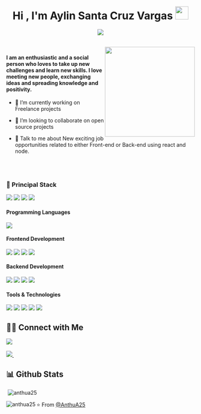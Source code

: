 
<h1 align="center">Hi , I'm Aylin Santa Cruz Vargas <img src="https://media.giphy.com/media/hvRJCLFzcasrR4ia7z/giphy.gif" width="35"></h1>
<p align="center">
 <a href="https://github.com/DenverCoder1/readme-typing-svg"><img src="https://readme-typing-svg.herokuapp.com?size=31&color=F75E94&background=FF34BF00&lines=Full+Stack+Web+Developer"></a>
</p>
<br>
 <img align='right' src="https://media.giphy.com/media/ieyl9zmCjO4b4t6qoY/giphy.gif" width="240">

 <h4> I am an enthusiastic and a social person who loves to take up new challenges and learn new skills. I love meeting new people, exchanging ideas and spreading knowledge and positivity.</h4>
 
- 🔭 I’m currently working on  Freelance projects

<!-- - 🌱 I’m currently learning Typescript, AWS and German   -->

- 👯 I’m looking to collaborate on open source projects

- 💬 Talk to me about  New exciting job opportunities related to either Front-end or Back-end using react and node. 


<br>
<br>

<h3>
  🚀 Principal Stack
</h3> 
<p>
  <img src="https://img.shields.io/badge/MongoDB-white?style=for-the-badge&logo=mongodb&logoColor=4EA94B">
  <img src="https://img.shields.io/badge/Express.js-000000?style=for-the-badge&logo=express&logoColor=white">
  <img src="https://img.shields.io/badge/React-20232A?style=for-the-badge&logo=react&logoColor=61DAFB">
  <img src="https://img.shields.io/badge/Node.js-339933?style=for-the-badge&logo=nodedotjs&logoColor=white">
</p>
  
<h4>Programming Languages</h4>
<p>
  <img src="https://img.shields.io/badge/JavaScript-F7DF1E?style=for-the-badge&logo=javascript&logoColor=black">
</p>
<h4>Frontend Development</h4>
<p>
  <img src="https://img.shields.io/badge/HTML5-E34F26?style=for-the-badge&logo=html5&logoColor=white">
  <img src="https://img.shields.io/badge/CSS3-1572B6?style=for-the-badge&logo=css3&logoColor=white">
  <img src="https://img.shields.io/badge/React-20232A?style=for-the-badge&logo=react&logoColor=61DAFB">
  <img src="https://img.shields.io/badge/Bootstrap-%23563D7C.svg?style=for-the-badge&logo=bootstrap&logoColor=white"/>
</p>
<h4>Backend Development</h4>
<p>
  <img src="https://img.shields.io/badge/Node.js-339933?style=for-the-badge&logo=nodedotjs&logoColor=white">
  <img src="https://img.shields.io/badge/Express.js-000000?style=for-the-badge&logo=express&logoColor=white">
  <img src="https://img.shields.io/badge/MongoDB-white?style=for-the-badge&logo=mongodb&logoColor=4EA94B">
  <img src="https://img.shields.io/badge/MySQL-005C84?style=for-the-badge&logo=mysql&logoColor=white">
</p>
<h4>Tools & Technologies</h4>
<p>
  <img src="https://img.shields.io/badge/Git-F05032?style=for-the-badge&logo=git&logoColor=white">
  <img src="https://img.shields.io/badge/GitHub-100000?style=for-the-badge&logo=github&logoColor=white">
  <img src="https://img.shields.io/badge/Postman-FF6C37?style=for-the-badge&logo=Postman&logoColor=white">
  <img src="https://img.shields.io/badge/Heroku-430098?style=for-the-badge&logo=heroku&logoColor=white">
  <img src="https://img.shields.io/badge/Vercel-000000?style=for-the-badge&logo=vercel&logoColor=white">
</p>


<h2> 🤝🏻 Connect with Me </h2>

<p align="left" display="flex >
 <a target="_blank"href="https://www.linkedin.com/in/aylin-santa-cruz-vargas/"><img src="https://img.shields.io/badge/linkedin-%230077B5.svg?&style=for-the-badge&logo=linkedin&logoColor=white" /></a>&nbsp;&nbsp;&nbsp;&nbsp;
 
  <a href="mailto:santacruzaan@gmail.com"><img src="https://img.shields.io/badge/gmail-%23D14836.svg?&style=for-the-badge&logo=gmail&logoColor=white" />    </a>&nbsp;&nbsp;&nbsp;&nbsp;
</p>

<h2> 📊 Github Stats  </h2>
<p>&nbsp;<img align="center" src="https://github-readme-stats.vercel.app/api?username=anthua25&show_icons=true&locale=en&theme=radical" alt="anthua25" /></p>
<p><img align="left" src="https://github-readme-stats.vercel.app/api/top-langs?username=anthua25&show_icons=true&locale=en&layout=compact&theme=radical" alt="anthua25" /></p>


⭐️ From [@AnthuA25](https://github.com/AnthuA25)
